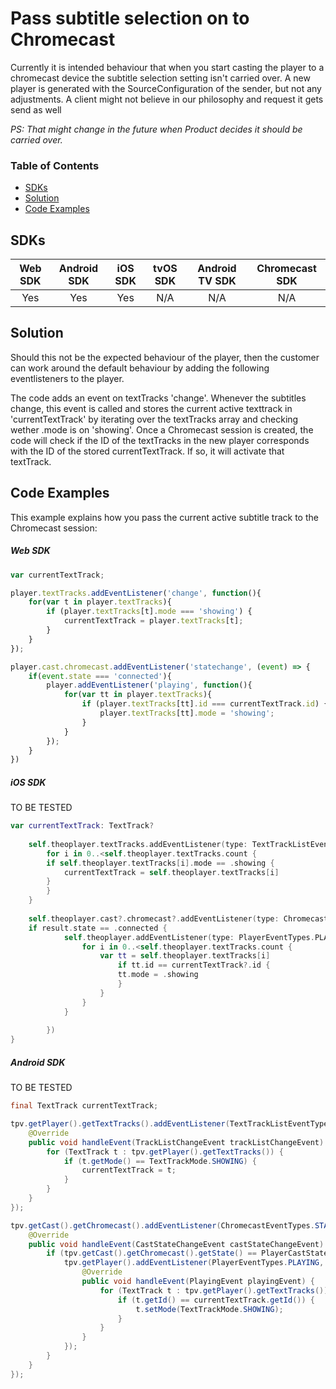 # Pass subtitle selection on to Chromecast

Currently it is intended behaviour that when you start casting the player to a chromecast device the subtitle selection setting isn't carried over. A new player is generated with the SourceConfiguration of the sender, but not any adjustments. A client might not believe in our philosophy and request it gets send as well

*PS: That might change in the future when Product decides it should be carried over.*

### Table of Contents
- [SDKs](#sdks)
- [Solution](#solution)
- [Code Examples](#code-examples)


## SDKs

| Web SDK | Android SDK | iOS SDK | tvOS SDK| Android TV SDK | Chromecast SDK |
| :-----: | :---------: | :-----: | :--: | :------------: | :------------: |
|   Yes   |     Yes     |   Yes   |  N/A |      N/A       |      N/A       |

## Solution

Should this not be the expected behaviour of the player, then the customer can work around the default behaviour by adding the following eventlisteners to the player.

The code adds an event on textTracks 'change'. Whenever the subtitles change, this event is called and stores the current active texttrack in 'currentTextTrack' by iterating over the textTracks array and checking wether .mode is on 'showing'. Once a Chromecast session is created, the code will check if the ID of the textTracks in the new player corresponds with the ID of the stored currentTextTrack. If so, it will activate that textTrack.

## Code Examples

This example explains how you pass the current active subtitle track to the Chromecast session:

##### Web SDK

```js
var currentTextTrack;

player.textTracks.addEventListener('change', function(){
    for(var t in player.textTracks){
        if (player.textTracks[t].mode === 'showing') {
            currentTextTrack = player.textTracks[t];
        }
    }
});

player.cast.chromecast.addEventListener('statechange', (event) => {
    if(event.state === 'connected'){
        player.addEventListener('playing', function(){
            for(var tt in player.textTracks){
                if (player.textTracks[tt].id === currentTextTrack.id) {
                    player.textTracks[tt].mode = 'showing';
                }
            }
        });
    }
})
``` 

##### iOS SDK

TO BE TESTED
```swift
var currentTextTrack: TextTrack?
        
    self.theoplayer.textTracks.addEventListener(type: TextTrackListEventTypes.CHANGE) { (result) in
        for i in 0..<self.theoplayer.textTracks.count {
        if self.theoplayer.textTracks[i].mode == .showing {
            currentTextTrack = self.theoplayer.textTracks[i]
        }
        }
    }
        
    self.theoplayer.cast?.chromecast?.addEventListener(type: ChromecastEventTypes.STATE_CHANGE, listener: { (result) in
    if result.state == .connected {
            self.theoplayer.addEventListener(type: PlayerEventTypes.PLAYING) { (result) in
                for i in 0..<self.theoplayer.textTracks.count {
                    var tt = self.theoplayer.textTracks[i]
                        if tt.id == currentTextTrack?.id {
                        tt.mode = .showing
                        }
                    }
                }
            }
            
        })
}
```

##### Android SDK

TO BE TESTED

```java
final TextTrack currentTextTrack;

tpv.getPlayer().getTextTracks().addEventListener(TextTrackListEventTypes.TRACKLISTCHANGE, new EventListener<TrackListChangeEvent>() {
    @Override
    public void handleEvent(TrackListChangeEvent trackListChangeEvent) {
        for (TextTrack t : tpv.getPlayer().getTextTracks()) {
            if (t.getMode() == TextTrackMode.SHOWING) {
                currentTextTrack = t;
            }
        }
    }
});

tpv.getCast().getChromecast().addEventListener(ChromecastEventTypes.STATECHANGE, new EventListener<CastStateChangeEvent>() {
    @Override
    public void handleEvent(CastStateChangeEvent castStateChangeEvent) {
        if (tpv.getCast().getChromecast().getState() == PlayerCastState.CONNECTED) {
            tpv.getPlayer().addEventListener(PlayerEventTypes.PLAYING, new EventListener<PlayingEvent>() {
                @Override
                public void handleEvent(PlayingEvent playingEvent) {
                    for (TextTrack t : tpv.getPlayer().getTextTracks()) {
                        if (t.getId() == currentTextTrack.getId()) {
                            t.setMode(TextTrackMode.SHOWING);
                        }
                    }
                }
            });
        }
    }
});
```
